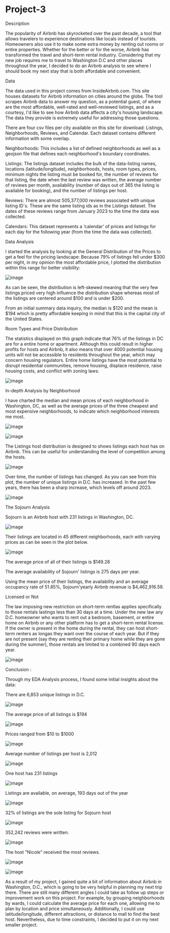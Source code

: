 # Project-3

Description


The popularity of Airbnb has skyrocketed over the past decade, a tool that allows travelers to experience destinations like locals instead of tourists. Homeowners also use it to make some extra money by renting out rooms or entire properties. Whether for the better or for the worse, Airbnb has transformed the travel and short-term rental industry.
Considering that my new job requires me to travel to Washington D.C and other places throughout the year, I decided to do an Airbnb analysis to see where I should book my next stay that is both affordable and convenient. 


Data 

The data used in this project comes from InsideAirbnb.com. This site houses datasets for Airbnb information on cities around the globe. The tool scrapes Airbnb data to answer my question, as a potential guest, of where are the most affordable, well-rated and well-reviewed listings, and as a courtesy, I'd like to see how Airbnb data affects a city's housing landscape. The data they provide is extremely useful for addressing those questions. 


There are four csv files per city available on this site for download: Listings, Neighborhoods, Reviews, and Calendar. Each dataset contains different information with some overlap.

Neighborhoods: This includes a list of defined neighborhoods as well as a geojson file that defines each neighborhood's boundary coordinates.

Listings: The listings dataset includes the bulk of the data-listing names, locations (latitude/longitude), neighborhoods, hosts, room types, prices, minimum nights the listing must be booked for, the number of reviews for that listing, the date when the last review was written, the average number of reviews per month, availability (number of days out of 365 the listing is available for booking), and the number of listings per host.

Reviews: There are almost 505,377,000 reviews associated with unique listing ID`s. These are the same listing ids as in the Listings dataset. The dates of these reviews range from January 2023 to the time the data was collected.

Calendars: This dataset represents a ‘calendar’ of prices and listings for each day for the following year (from the time the data was collected).




Data Analysis



I started the analysis by looking at the General Distribution of the Prices to get a feel for the pricing landscape:
Because 79% of listings fell under $300 per night, in my opinion the most affordable price, I plotted the distribution within this range for better visibility:

![image](https://github.com/magdalenaolczakalvarez/Project-3/assets/145025544/bdc4875b-c0d3-4347-8894-e48bbbf1be49)

As can be seen, the distribution is left-skewed meaning that the very few listings priced very high influence the distribution shape whereas most of the listings are centered around $100 and is under $200.

From an initial summary data inquiry, the median is $120 and the mean is $194 which is pretty affordable keeping in mind that this is the capital city of the United States. 


Room Types and Price Distribution

The statistics displayed on this graph indicate that 76% of the listings in DC are for a entire home or apartment. Although this could result in higher profits for hosts and Airbnb, it also means that over 4000 potential housing units will not be accessible to residents throughout the year, which may concern housing regulators. Entire home listings have the most potential to disrupt residential communities, remove housing, displace residence, raise housing costs, and conflict with zoning laws. 


![image](https://github.com/magdalenaolczakalvarez/Project-3/assets/145025544/7e2f554d-8515-439d-8ebc-c71de10c61f7)



In-depth Analysis by Neighborhood 

I have charted the median and mean prices of each neighborhood in Washington, DC, as well as the average prices of the three cheapest and most expensive neighborhoods, to indicate which neighborhood interests me most. 


![image](https://github.com/magdalenaolczakalvarez/Project-3/assets/145025544/50c69801-bbb1-4216-884c-f0e40403f6a5)


![image](https://github.com/magdalenaolczakalvarez/Project-3/assets/145025544/c295bf0c-4c19-479d-b2ba-a55497ec21a9)



The Listings host distribution is designed to shows listings each host has on Airbnb. This can be useful for understanding the level of competition among the hosts. 

![image](https://github.com/magdalenaolczakalvarez/Project-3/assets/145025544/56c83a38-8558-4c9e-8710-22b90b54e34f)


Over time, the number of listings has changed. As you can see from this plot, the number of unique listings in D.C. has increased. In the past few years, there has been a sharp increase, which levels off around 2023.

![image](https://github.com/magdalenaolczakalvarez/Project-3/assets/145025544/c6d2ad3a-43c1-4009-a9db-57dfb14a240e)



The Sojourn Analysis

Sojourn is an Airbnb host with 231 listings in Washington, DC. 

![image](https://github.com/magdalenaolczakalvarez/Project-3/assets/145025544/e99a52f0-c440-44b3-9011-fb25c42d4425)

Their listings are located in 45 different neighborhoods, each with varying prices as can be seen in the plot below. 

![image](https://github.com/magdalenaolczakalvarez/Project-3/assets/145025544/d09bff03-6d0b-41d3-b6f7-76584ba19077)

The average price of all of their listings is $149.28

The average availability of Sojourn' listings is 275 days per year. 

Using the mean price of their listings, the availability and an average occupancy rate of 51.85%, Sojourn'yearly Airbnb revenue is $4,462,916.59.




Licensed or Not 

The law imposing new restriction on short-term rentlas applies specifically to those rentals lastings less than 30 days at a time. Under the new law any D.C. homeowner who wants to rent out a bedroom, basement, or entire home on Airbnb or any other platform has to get a short-term rental license. If the owner is present in the home during the rental, they can host short-term renters as longas they want over the course of each year. But if they are not present (say they are renting their primary home while they are gone during the summer), those rentals are limited to a combined 90 days each year.


![image](https://github.com/magdalenaolczakalvarez/Project-3/assets/145025544/f1910b3c-abf8-4c2c-8242-a362fd105963)






Conclusion : 

Through my EDA Analysis process, I found some initial insights about the data:



There are 6,853 unique listings in D.C.

![image](https://github.com/magdalenaolczakalvarez/Project-3/assets/145025544/d3078536-8820-43f5-adaa-7138be3b63d9)


The average price of all listings is $194

![image](https://github.com/magdalenaolczakalvarez/Project-3/assets/145025544/50e46713-c6a4-48ff-b506-699906a060b6)


Prices ranged from $10 to $1000


![image](https://github.com/magdalenaolczakalvarez/Project-3/assets/145025544/d219fa18-df42-4e87-abbb-c444f1f8417c)


Average number of listings per host is 2,012


![image](https://github.com/magdalenaolczakalvarez/Project-3/assets/145025544/e09091ce-3990-4e0c-9b10-4f92174c8294)


One host has 231 listings


![image](https://github.com/magdalenaolczakalvarez/Project-3/assets/145025544/3fe2d787-daa7-436a-bdef-b9a0e6baf0eb)


Listings are available, on average, 193 days out of the year


![image](https://github.com/magdalenaolczakalvarez/Project-3/assets/145025544/873da3ce-7916-42fc-b49e-c2d8785734ac)


32% of listings are the sole listing for Sojourn host

![image](https://github.com/magdalenaolczakalvarez/Project-3/assets/145025544/a641be8c-0818-40ae-bb30-f0cee173263d)


352,242 reviews were written.


![image](https://github.com/magdalenaolczakalvarez/Project-3/assets/145025544/b0b0d030-9c02-47e6-96cd-fcab0b4034db)


The host "Nicole" received the most reviews. 

![image](https://github.com/magdalenaolczakalvarez/Project-3/assets/145025544/98ce5abb-e6b0-41ba-b0d9-82dc181f07ed)


![image](https://github.com/magdalenaolczakalvarez/Project-3/assets/145025544/3aafb978-8e3e-4a9a-a225-2c388678998f)


As a result of my project, I gained quite a bit of information about Airbnb in Washington, D.C., which is going to be very helpful in planning my next trip there. 
There are still many different angles I could take as follow up steps or improvement work on this project. For example, by grouping neighborhoods by wards, I could calculate the average price for each one, allowing me to plan by location and price simultaneously. Additionally, I could use latitude/longitude, different attractions, or distance to mall to find the best host. Nevertheless, due to time constraints, I decided to put it on my next smaller project. 





























